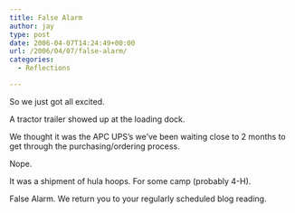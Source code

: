 ```yaml
---
title: False Alarm
author: jay
type: post
date: 2006-04-07T14:24:49+00:00
url: /2006/04/07/false-alarm/
categories:
  - Reflections

---
```

So we just got all excited.

A tractor trailer showed up at the loading dock.

We thought it was the APC UPS’s we’ve been waiting close to 2 months to get through the purchasing/ordering process.

Nope.

It was a shipment of hula hoops. For some camp (probably 4-H).

False Alarm. We return you to your regularly scheduled blog reading.